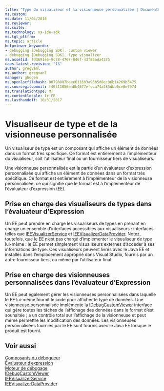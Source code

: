 ```yaml
---
title: "Type du visualiseur et la visionneuse personnalisée | Documents Microsoft"
ms.custom: 
ms.date: 11/04/2016
ms.reviewer: 
ms.suite: 
ms.technology: vs-ide-sdk
ms.tgt_pltfrm: 
ms.topic: article
helpviewer_keywords:
- debugging [Debugging SDK], custom viewer
- debugging [Debugging SDK], type visualizer
ms.assetid: fd3691e6-9c78-4767-846f-43f85ada4375
caps.latest.revision: "13"
author: gregvanl
ms.author: gregvanl
manager: ghogen
ms.openlocfilehash: 80798887beee6116b3a93b5d8ec86b14269b5475
ms.sourcegitcommit: f40311056ea0b4677efcca74a285dbb0ce0e7974
ms.translationtype: MT
ms.contentlocale: fr-FR
ms.lasthandoff: 10/31/2017
---
```

# <a name="type-visualizer-and-custom-viewer"></a>Visualiseur de type et de la visionneuse personnalisée
Un visualiseur de type est un composant qui affiche un élément de données dans un format très spécifique. Ce format est entièrement à l’implémenteur du visualiseur, soit l’utilisateur final ou un fournisseur tiers de visualiseurs.  
  
 Une visionneuse personnalisée est la partie d’un évaluateur d’expression personnalisée qui affiche un élément de données dans un format très spécifique. Ce format est entièrement à l’implémenteur de la visionneuse personnalisée, ce qui signifie que le format est à l’implémenteur de l’évaluateur d’expression (EE).  
  
## <a name="support-for-type-visualizers-in-an-expression-evaluator"></a>Prise en charge des visualiseurs de types dans l’évaluateur d’Expression  
 Un EE peut prendre en charge les visualiseurs de types en prenant en charge un ensemble d’interfaces accessibles aux visualiseurs : interfaces telles que [IEEVisualizerService](../../extensibility/debugger/reference/ieevisualizerservice.md) et [IEEVisualizerDataProvider](../../extensibility/debugger/reference/ieevisualizerdataprovider.md). Notez, toutefois, que le EE n’est pas chargé d’implémenter le visualiseur de type lui-même : le EE permet simplement visualiseurs externes d’accéder à ses informations de type. Ces visualiseurs peuvent livrés avec le Java EE et installés dans l’emplacement approprié dans Visual Studio, fournis par un autre fournisseur tiers, ou même par l’utilisateur final.  
  
## <a name="support-for-custom-viewers-in-an-expression-evaluator"></a>Prise en charge des visionneuses personnalisées dans l’évaluateur d’Expression  
 Un EE peut également gérer les visionneuses personnalisées dans laquelle le EE lui-même fournit le code pour afficher le type de données. Une visionneuse personnalisée implémente la [IDebugCustomViewer](../../extensibility/debugger/reference/idebugcustomviewer.md) interface qui gère toutes les tâches de l’affichage des données dans le format d’est souhaitée ; a un contrôle total sur l’affichage de la visionneuse et peut même permettre les modification des données. Les visionneuses personnalisées fournies par le EE sont fournis avec le Java EE lorsque le produit est fourni.  
  
## <a name="see-also"></a>Voir aussi  
 [Composants du débogueur](../../extensibility/debugger/debugger-components.md)   
 [Évaluateur d’expression](../../extensibility/debugger/expression-evaluator.md)   
 [Moteur de débogage](../../extensibility/debugger/debug-engine.md)   
 [IDebugCustomViewer](../../extensibility/debugger/reference/idebugcustomviewer.md)   
 [IEEVisualizerService](../../extensibility/debugger/reference/ieevisualizerservice.md)   
 [IEEVisualizerDataProvider](../../extensibility/debugger/reference/ieevisualizerdataprovider.md)